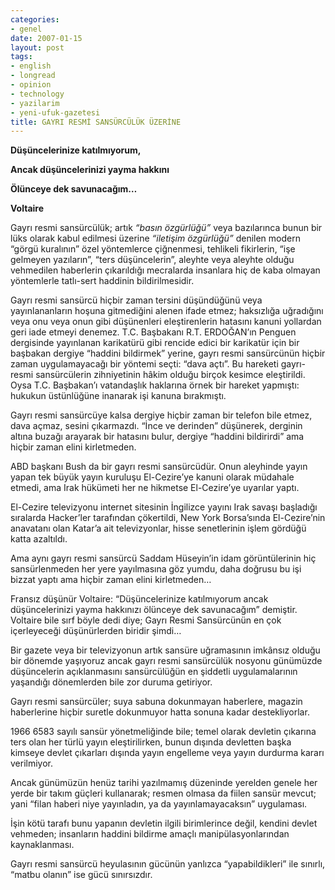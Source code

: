```yaml
---
categories:
- genel
date: 2007-01-15
layout: post
tags:
- english
- longread
- opinion
- technology
- yazilarim
- yeni-ufuk-gazetesi
title: GAYRI RESMİ SANSÜRCÜLÜK ÜZERİNE
---
```


**Düşüncelerinize katılmıyorum,**

**Ancak düşüncelerinizi yayma hakkını**

**Ölünceye dek savunacağım…**

**Voltaire**

Gayrı resmi sansürcülük; artık _“basın özgürlüğü”_ veya bazılarınca bunun bir lüks olarak kabul edilmesi üzerine _“iletişim özgürlüğü”_ denilen modern “görgü kuralının” özel yöntemlerce çiğnenmesi, tehlikeli fikirlerin, “işe gelmeyen yazıların”, “ters düşüncelerin”, aleyhte veya aleyhte olduğu vehmedilen haberlerin çıkarıldığı mecralarda insanlara hiç de kaba olmayan yöntemlerle tatlı-sert haddinin bildirilmesidir.

Gayrı resmi sansürcü hiçbir zaman tersini düşündüğünü veya yayınlananların hoşuna gitmediğini alenen ifade etmez; haksızlığa uğradığını veya onu veya onun gibi düşünenleri eleştirenlerin hatasını kanuni yollardan geri iade etmeyi denemez. T.C. Başbakanı R.T. ERDOĞAN’ın Penguen dergisinde yayınlanan karikatürü gibi rencide edici bir karikatür için bir başbakan dergiye “haddini bildirmek” yerine, gayrı resmi sansürcünün hiçbir zaman uygulamayacağı bir yöntemi seçti: “dava açtı”. Bu hareketi gayrı-resmi sansürcülerin zihniyetinin hâkim olduğu birçok kesimce eleştirildi. Oysa T.C. Başbakan’ı vatandaşlık haklarına örnek bir hareket yapmıştı: hukukun üstünlüğüne inanarak işi kanuna bırakmıştı.

Gayrı resmi sansürcüye kalsa dergiye hiçbir zaman bir telefon bile etmez, dava açmaz, sesini çıkarmazdı. “İnce ve derinden” düşünerek, derginin altına buzağı arayarak bir hatasını bulur, dergiye “haddini bildirirdi” ama hiçbir zaman elini kirletmeden.

ABD başkanı Bush da bir gayrı resmi sansürcüdür. Onun aleyhinde yayın yapan tek büyük yayın kuruluşu El-Cezire’ye kanuni olarak müdahale etmedi, ama Irak hükümeti her ne hikmetse El-Cezire’ye uyarılar yaptı.

El-Cezire televizyonu internet sitesinin İngilizce yayını Irak savaşı başladığı sıralarda Hacker’ler tarafından çökertildi, New York Borsa’sında El-Cezire’nin anavatanı olan Katar’a ait televizyonlar, hisse senetlerinin işlem gördüğü katta azaltıldı.

Ama aynı gayrı resmi sansürcü Saddam Hüseyin’in idam görüntülerinin hiç sansürlenmeden her yere yayılmasına göz yumdu, daha doğrusu bu işi bizzat yaptı ama hiçbir zaman elini kirletmeden…

Fransız düşünür Voltaire: “Düşüncelerinize katılmıyorum ancak düşüncelerinizi yayma hakkınızı ölünceye dek savunacağım” demiştir. Voltaire bile sırf böyle dedi diye; Gayrı Resmi Sansürcünün en çok içerleyeceği düşünürlerden biridir şimdi…

Bir gazete veya bir televizyonun artık sansüre uğramasının imkânsız olduğu bir dönemde yaşıyoruz ancak gayrı resmi sansürcülük nosyonu günümüzde düşüncelerin açıklanmasını sansürcülüğün en şiddetli uygulamalarının yaşandığı dönemlerden bile zor duruma getiriyor.

Gayrı resmi sansürcüler; suya sabuna dokunmayan haberlere, magazin haberlerine hiçbir suretle dokunmuyor hatta sonuna kadar destekliyorlar.

1966 6583 sayılı sansür yönetmeliğinde bile; temel olarak devletin çıkarına ters olan her türlü yayın eleştirilirken, bunun dışında devletten başka kimseye devlet çıkarları dışında yayın engelleme veya yayın durdurma kararı verilmiyor.

Ancak günümüzün henüz tarihi yazılmamış düzeninde yerelden genele her yerde bir takım güçleri kullanarak; resmen olmasa da fiilen sansür mevcut; yani “filan haberi niye yayınladın, ya da yayınlamayacaksın” uygulaması.

İşin kötü tarafı bunu yapanın devletin ilgili birimlerince değil, kendini devlet vehmeden; insanların haddini bildirme amaçlı manipülasyonlarından kaynaklanması.

Gayrı resmi sansürcü heyulasının gücünün yanlızca “yapabildikleri” ile sınırlı, “matbu olanın” ise gücü sınırsızdır.
